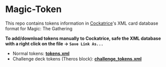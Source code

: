 Magic-Token
=================

This repo contains tokens information in [Cockatrice](http://github.com/cockatrice/cockatirce)'s XML card database format for Magic: The Gathering
<br>

**To add/download tokens manually to Cockatrice, safe the XML database with a right click on the file &rarr; `Save Link As...`**<br>

- Normal tokens: [**tokens.xml**](https://raw.githubusercontent.com/Cockatrice/Magic-Token/master/tokens.xml)<br>
- Challenge deck tokens (Theros block):  [**challenge_tokens.xml**](https://raw.githubusercontent.com/Cockatrice/Magic-Token/master/challenge_tokens.xml)
